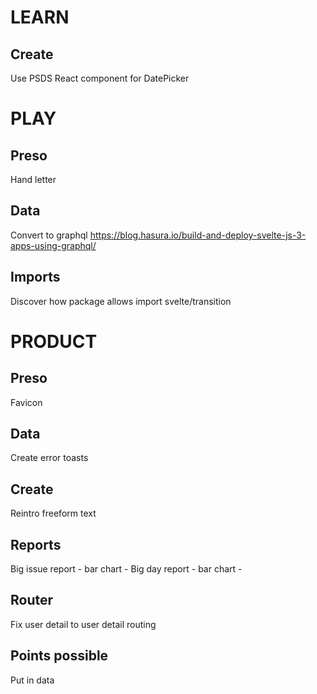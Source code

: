 # LEARN

## Create

Use PSDS React component for DatePicker




# PLAY

## Preso

Hand letter

## Data

Convert to graphql
https://blog.hasura.io/build-and-deploy-svelte-js-3-apps-using-graphql/

## Imports

Discover how package allows import svelte/transition




# PRODUCT

## Preso

Favicon

## Data

Create error toasts

## Create

Reintro freeform text

## Reports

Big issue report - bar chart - 
Big day report - bar chart - 

## Router

Fix user detail to user detail routing

## Points possible

Put in data

